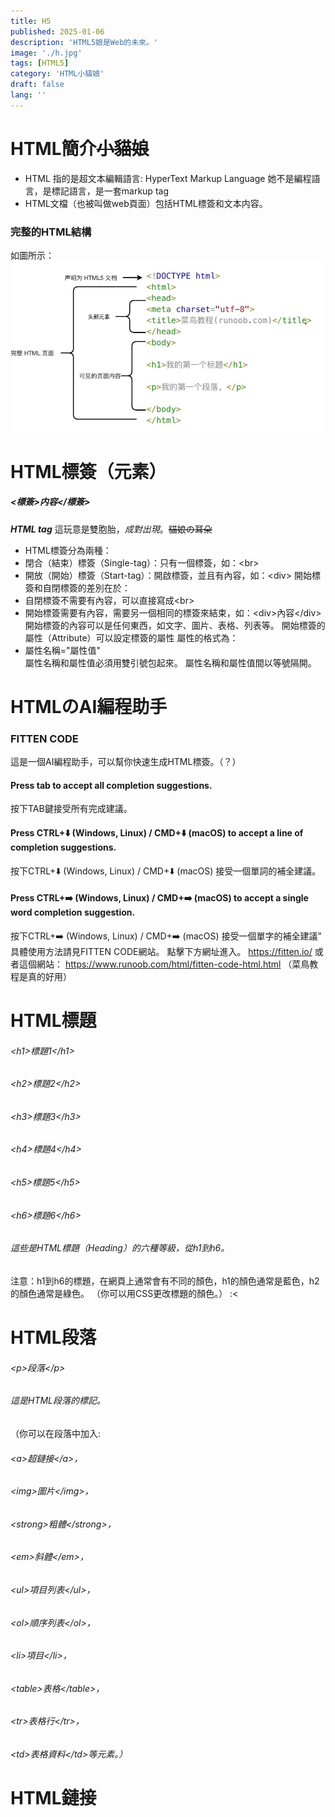 ```yaml
---
title: H5
published: 2025-01-06
description: 'HTML5娘是Web的未來。'
image: './h.jpg'
tags: [HTML5]
category: 'HTML小貓娘'
draft: false 
lang: ''
---
```



# HTML簡介~~小貓娘~~
  - HTML 指的是超文本編輯語言: HyperText Markup Language
  她不是編程語言，是標記語言，是一套markup tag
  - HTML文檔（也被叫做web頁面）包括HTML標簽和文本内容。
  ### 完整的HTML結構
  如圖所示：
  ![img](./結構.png "鼠标悬浮提示")
# HTML標簽（元素）
  ##### <標簽>内容</標簽>
  ***HTML tag***
  這玩意是雙胞胎，*成對出現*。~~貓娘の耳朵~~
  - HTML標簽分為兩種：
  - 閉合（結束）標簽（Single-tag）：只有一個標簽，如：&lt;br&gt;
  - 開放（開始）標簽（Start-tag）：開啟標簽，並且有內容，如：&lt;div&gt;
  開始標簽和自閉標簽的差別在於：
  - 自閉標簽不需要有內容，可以直接寫成&lt;br&gt;
  - 開始標簽需要有內容，需要另一個相同的標簽來結束，如：&lt;div&gt;內容&lt;/div&gt;
  開始標簽的內容可以是任何東西，如文字、圖片、表格、列表等。
  開始標簽的屬性（Attribute）可以設定標簽的屬性
  屬性的格式為：
  - 屬性名稱="屬性值"<br>
  屬性名稱和屬性值必須用雙引號包起來。
  屬性名稱和屬性值間以等號隔開。

# HTMLのAI編程助手
  ### FITTEN CODE
  這是一個AI編程助手，可以幫你快速生成HTML標簽。（？）
   #### Press tab to accept all completion suggestions.
   按下TAB鍵接受所有完成建議。
   #### Press CTRL+⬇️ (Windows, Linux) / CMD+⬇️ (macOS) to accept a line of completion suggestions.
   按下CTRL+⬇️ (Windows, Linux) / CMD+⬇️ (macOS) 接受一個單詞的補全建議。
   #### Press CTRL+➡️ (Windows, Linux) / CMD+➡️ (macOS) to accept a single word completion suggestion.
   按下CTRL+➡️ (Windows, Linux) / CMD+➡️ (macOS) 接受一個單字的補全建議”
  具體使用方法請見FITTEN CODE網站。
  點擊下方網址進入。
  https://fitten.io/
  或者這個網站：
  https://www.runoob.com/html/fitten-code-html.html
  （菜鳥教程是真的好用）

# HTML標題
  ###### &lt;h1&gt;標題1&lt;/h1&gt;
  ###### &lt;h2&gt;標題2&lt;/h2&gt;
  ###### &lt;h3&gt;標題3&lt;/h3&gt;
  ###### &lt;h4&gt;標題4&lt;/h4&gt;
  ###### &lt;h5&gt;標題5&lt;/h5&gt;
  ###### &lt;h6&gt;標題6&lt;/h6&gt;
  ###### 這些是HTML標題（Heading）的六種等級，從h1到h6。
  注意：h1到h6的標題，在網頁上通常會有不同的顏色，h1的顏色通常是藍色，h2的顏色通常是綠色。
  （你可以用CSS更改標題的顏色。）
  :<

# HTML段落 
  ###### &lt;p&gt;段落&lt;/p&gt;
  ###### 這是HTML段落的標記。
  （你可以在段落中加入:
  ###### &lt;a&gt;超鏈接&lt;/a&gt;，
  ###### &lt;img&gt;圖片&lt;/img&gt;，
  ###### &lt;strong&gt;粗體&lt;/strong&gt;，
  ###### &lt;em&gt;斜體&lt;/em&gt;，
  ###### &lt;ul&gt;項目列表&lt;/ul&gt;，
  ###### &lt;ol&gt;順序列表&lt;/ol&gt;，
  ###### &lt;li&gt;項目&lt;/li&gt;，
  ###### &lt;table&gt;表格&lt;/table&gt;，
  ###### &lt;tr&gt;表格行&lt;/tr&gt;，
  ###### &lt;td&gt;表格資料&lt;/td&gt;等元素。）

# HTML鏈接
